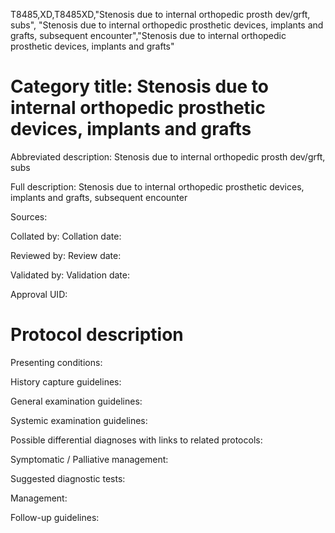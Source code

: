 T8485,XD,T8485XD,"Stenosis due to internal orthopedic prosth dev/grft, subs", "Stenosis due to internal orthopedic prosthetic devices, implants and grafts, subsequent encounter","Stenosis due to internal orthopedic prosthetic devices, implants and grafts"
# Category title: Stenosis due to internal orthopedic prosthetic devices, implants and grafts

Abbreviated description: Stenosis due to internal orthopedic prosth dev/grft, subs

Full description: Stenosis due to internal orthopedic prosthetic devices, implants and grafts, subsequent encounter

Sources:

Collated by:
Collation date:

Reviewed by:
Review date:

Validated by:
Validation date:

Approval UID:

# Protocol description

Presenting conditions:

History capture guidelines:

General examination guidelines:

Systemic examination guidelines:

Possible differential diagnoses with links to related protocols:

Symptomatic / Palliative management:

Suggested diagnostic tests:

Management:

Follow-up guidelines:
